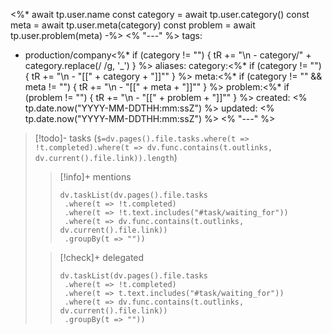 <%*
await tp.user.name
const category = await tp.user.category()
const meta = await tp.user.meta(category)
const problem = await tp.user.problem(meta)
-%>
<% "---" %>
tags:
  - production/company<%* if (category != "") { tR += "\n  - category/" + category.replace(/ /g, '_') } %>
aliases:
category:<%* if (category != "") { tR += "\n  - \"[[" + category + "]]\"" } %>
meta:<%* if (category != "" && meta != "") { tR += "\n  - \"[[" + meta + "]]\"" } %>
problem:<%* if (problem != "") { tR += "\n  - \"[[" + problem + "]]\"" } %>
created: <% tp.date.now("YYYY-MM-DDTHH:mm:ssZ") %>
updated: <% tp.date.now("YYYY-MM-DDTHH:mm:ssZ") %>
<% "---" %>

> [!todo]- tasks (`$=dv.pages().file.tasks.where(t => !t.completed).where(t => dv.func.contains(t.outlinks, dv.current().file.link)).length`)
> > [!info]+ mentions
> > ```dataviewjs
> > dv.taskList(dv.pages().file.tasks
> >  .where(t => !t.completed)
> >  .where(t => !t.text.includes("#task/waiting_for"))
> >  .where(t => dv.func.contains(t.outlinks, dv.current().file.link))
> >  .groupBy(t => ""))
> > ```
>
> > [!check]+ delegated
> > ```dataviewjs
> > dv.taskList(dv.pages().file.tasks
> >  .where(t => !t.completed)
> >  .where(t => t.text.includes("#task/waiting_for"))
> >  .where(t => dv.func.contains(t.outlinks, dv.current().file.link))
> >  .groupBy(t => ""))
> > ```


